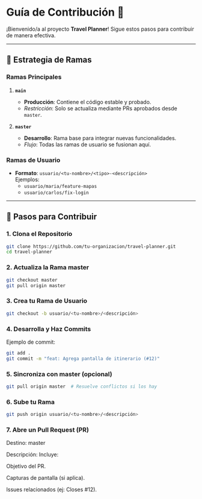 # Guía de Contribución 📝

¡Bienvenido/a al proyecto **Travel Planner**! Sigue estos pasos para contribuir de manera efectiva.

---

## 🌿 Estrategia de Ramas

### Ramas Principales
1. **`main`**
    - **Producción**: Contiene el código estable y probado.
    - *Restricción*: Solo se actualiza mediante PRs aprobados desde `master`.

2. **`master`**
    - **Desarrollo**: Rama base para integrar nuevas funcionalidades.
    - *Flujo*: Todas las ramas de usuario se fusionan aquí.

### Ramas de Usuario
- **Formato**: `usuario/<tu-nombre>/<tipo>-<descripción>`  
  Ejemplos:
    - `usuario/maria/feature-mapas`
    - `usuario/carlos/fix-login`

---

## 🚀 Pasos para Contribuir

### 1. Clona el Repositorio
```bash
git clone https://github.com/tu-organizacion/travel-planner.git
cd travel-planner
```
### 2. Actualiza la Rama master

```bash
git checkout master
git pull origin master
```

### 3. Crea tu Rama de Usuario
```bash
git checkout -b usuario/<tu-nombre>/<descripción>
```

### 4. Desarrolla y Haz Commits
Ejemplo de commit:
```bash
git add .
git commit -m "feat: Agrega pantalla de itinerario (#12)"
```
### 5. Sincroniza con master (opcional)
```bash
git pull origin master  # Resuelve conflictos si los hay
```
### 6. Sube tu Rama

```bash
git push origin usuario/<tu-nombre>/<descripción>
```
### 7. Abre un Pull Request (PR)
Destino: master

Descripción: Incluye:

Objetivo del PR.

Capturas de pantalla (si aplica).

Issues relacionados (ej: Closes #12).
